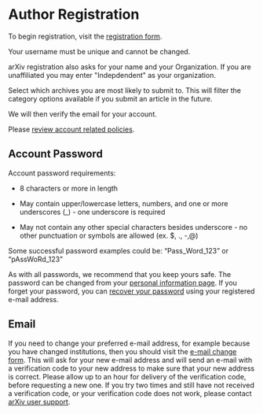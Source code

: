# Author Registration

To begin registration, visit the [registration form](https://arxiv.org/user/register).

Your username must be unique and cannot be changed.  

arXiv registration also asks for your name and your Organization. If you are unaffiliated you may enter "Indepdendent" as your organization.

Select which archives you are most likely to submit to. This will filter the category options available if you submit an article in the future. 

We will then verify the email for your account.

Please [review account related policies](policies/identity_and_affiliation.md).


## Account Password

Account password requirements:

-  8 characters or more in length

- May contain upper/lowercase letters, numbers, and one or more underscores (_) - one underscore is required

- May not contain any other special characters besides underscore - no other punctuation or symbols are allowed (ex. $, ., -,@)

Some successful password examples could be: “Pass_Word_123” or “pAssWoRd_123”

As with all passwords, we recommend that you keep yours safe. The
password can be changed from your [personal information page](https://arxiv.org/user/).
If you forget your password, you can [recover your
password](https://arxiv.org/user/lost_password) using your registered e-mail address.

## <span id="emailchange"></span>Email

If you need to change your preferred e-mail address, for example because
you have changed institutions, then you should visit the [e-mail change
form](https://arxiv.org/auth/email-change-form). This will ask for your new e-mail
address and will send an e-mail with a verification code to your new
address to make sure that your new address is correct. Please allow up to an hour
for delivery of the verification code, before requesting a new one. If you try two
times and still have not received a verification code, or your verification code 
does not work, please contact [arXiv user support](https://arxiv.org/support).
